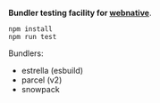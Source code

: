 __Bundler testing facility for [webnative](https://github.com/fission-suite/webnative)__.

```shell
npm install
npm run test
```

Bundlers:
- estrella (esbuild)
- parcel (v2)
- snowpack
